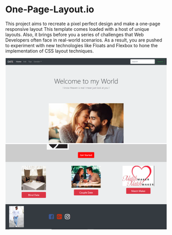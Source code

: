 # One-Page-Layout.io
This project aims to recreate a pixel perfect design and make a one-page responsive layout
This template comes loaded with a host of unique layouts. Also, it brings before you a series of challenges that Web Developers often face in real-world scenarios. 
As a result, you are pushed to experiment with new technologies like Floats and Flexbox to hone the implementation of CSS layout techniques.

![Images](out1.png)
![Images](out2.png)
